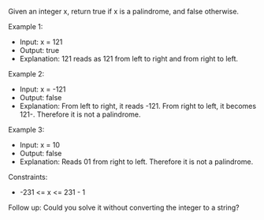 Given an integer x, return true if x is a palindrome, and false otherwise.

Example 1:
- Input: x = 121
- Output: true
- Explanation: 121 reads as 121 from left to right and from right to left.

Example 2:
- Input: x = -121
- Output: false
- Explanation: From left to right, it reads -121. From right to left, it becomes 121-. Therefore it is not a palindrome.

Example 3:
- Input: x = 10
- Output: false
- Explanation: Reads 01 from right to left. Therefore it is not a palindrome.

Constraints:
- -231 <= x <= 231 - 1

Follow up: Could you solve it without converting the integer to a string?